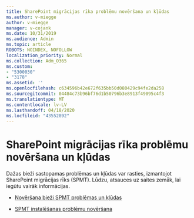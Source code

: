 ```yaml
---
title: SharePoint migrācijas rīka problēmu novēršana un kļūdas
ms.author: v-miegge
author: v-miegge
manager: v-cojank
ms.date: 10/31/2019
ms.audience: Admin
ms.topic: article
ROBOTS: NOINDEX, NOFOLLOW
localization_priority: Normal
ms.collection: Adm_O365
ms.custom:
- "5300030"
- "3178"
ms.assetid: ''
ms.openlocfilehash: c634596b42e672f635bb50d080429c94fe2da258
ms.sourcegitcommit: 04484c73b96bf76d1b50796b3e8913f49095c4f3
ms.translationtype: MT
ms.contentlocale: lv-LV
ms.lasthandoff: 04/18/2020
ms.locfileid: "43552892"
---
```

# <a name="troubleshooting-sharepoint-migration-tool-issues-and-errors"></a>SharePoint migrācijas rīka problēmu novēršana un kļūdas

Dažas bieži sastopamas problēmas un kļūdas var rasties, izmantojot SharePoint migrācijas rīks (SPMT). Lūdzu, atsauces uz saites zemāk, lai iegūtu vairāk informācijas.

- [Novēršana bieži SPMT problēmas un kļūdas](https://docs.microsoft.com/sharepointmigration/troubleshooting-common-spmt-issues)

- [SPMT instalēšanas problēmu novēršana](https://docs.microsoft.com/sharepointmigration/spmt-install-issues)

